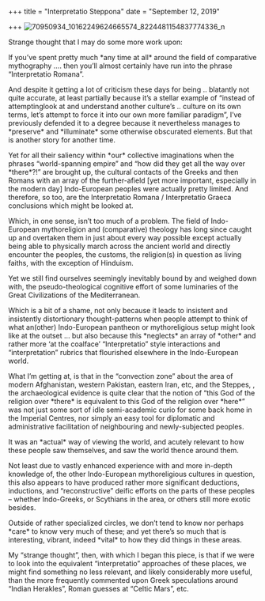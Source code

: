 +++
title = "Interpretatio Steppona"
date = "September 12, 2019"

+++
![70950934_10162249624665574_8224481154837774336_n](https://aryaakasha.files.wordpress.com/2019/09/70950934_10162249624665574_8224481154837774336_n.jpg?w=676)

Strange thought that I may do some more work upon:

If you’ve spent pretty much \*any time at all\* around the field of
comparative mythography …. then you’ll almost certainly have run into
the phrase “Interpretatio Romana”.

And despite it getting a lot of criticism these days for being ..
blatantly not quite accurate, at least partially because it’s a stellar
example of “instead of attemptinglook at and understand another
culture’s .. culture on its own terms, let’s attempt to force it into
our own more familiar paradigm”, I’ve previously defended it to a degree
because it nevertheless manages to \*preserve\* and \*illuminate\* some
otherwise obscurated elements. But that is another story for another
time.

Yet for all their saliency within \*our\* collective imaginations when
the phrases “world-spanning empire” and “how did they get all the way
over \*there\*?!” are brought up, the cultural contacts of the Greeks
and then Romans with an array of the further-afield \[yet more
important, especially in the modern day\] Indo-European peoples were
actually pretty limited. And therefore, so too, are the Interpretatio
Romana / Interpretatio Graeca conclusions which might be looked at.

Which, in one sense, isn’t too much of a problem. The field of
Indo-European mythoreligion and (comparative) theology has long since
caught up and overtaken them in just about every way possible except
actually being able to physically march across the ancient world and
directly encounter the peoples, the customs, the religion(s) in question
as living faiths, with the exception of Hinduism.

Yet we still find ourselves seemingly inevitably bound by and weighed
down with, the pseudo-theological cognitive effort of some luminaries of
the Great Civilizations of the Mediterranean.

Which is a bit of a shame, not only because it leads to insistent and
insistently distortionary thought-patterns when people attempt to think
of what an(other) Indo-European pantheon or mythoreligious setup might
look like at the outset … but also because this \*neglects\* an array of
\*other\* and rather more ‘at the coalface’ “Interpretatio” style
interactions and “interpretation” rubrics that flourished elsewhere in
the Indo-European world.

What I’m getting at, is that in the “convection zone” about the area of
modern Afghanistan, western Pakistan, eastern Iran, etc, and the
Steppes, , the archaeological evidence is quite clear that the notion of
“this God of the religion over \*there\* is equivalent to this God of
the religion over \*here\*” was not just some sort of idle semi-academic
curio for some back home in the Imperial Centres, nor simply an easy
tool for diplomatic and administrative facilitation of neighbouring and
newly-subjected peoples.

It was an \*actual\* way of viewing the world, and acutely relevant to
how these people saw themselves, and saw the world thence around them.

Not least due to vastly enhanced experience with and more in-depth
knowledge of, the other Indo-European mythoreligious cultures in
question, this also appears to have produced rather more significant
deductions, inductions, and “reconstructive” deific efforts on the parts
of these peoples – whether Indo-Greeks, or Scythians in the area, or
others still more exotic besides.

Outside of rather specialized circles, we don’t tend to know nor perhaps
\*care\* to know very much of these; and yet there’s so much that is
interesting, vibrant, indeed \*vital\* to how they did things in these
areas.

My “strange thought”, then, with which I began this piece, is that if we
were to look into the equivalent “interpretatio” approaches of these
places, we might find something no less relevant, and likely
considerably more useful, than the more frequently commented upon Greek
speculations around “Indian Herakles”, Roman guesses at “Celtic Mars”,
etc.
